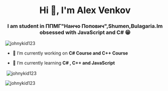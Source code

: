 <h1 align="center">Hi 👋, I'm Alex Venkov</h1>
<h3 align="center">I am student in ППМГ"Нанчо Попович",Shumen,Bulagaria.Im obsessed with JavaScript and C# 😁</h3>

<p align="left"> <img src="https://komarev.com/ghpvc/?username=johnykid123&label=Profile%20views&color=2acadf&style=plastic" alt="johnykid123" /> </p>

- 🔭 I’m currently working on **C# Course and C++ Course**

- 🌱 I’m currently learning **C# , C++ and JavaScript**

<p>&nbsp;<img align="center" src="https://github-readme-stats.vercel.app/api?username=johnykid123&show_icons=true&title_color=1c9264&bg_color=069ffe&hide_border=true&locale=bg" alt="johnykid123" /></p>

<p><img align="center" src="https://github-readme-streak-stats.herokuapp.com/?user=johnykid123&" alt="johnykid123" /></p>
